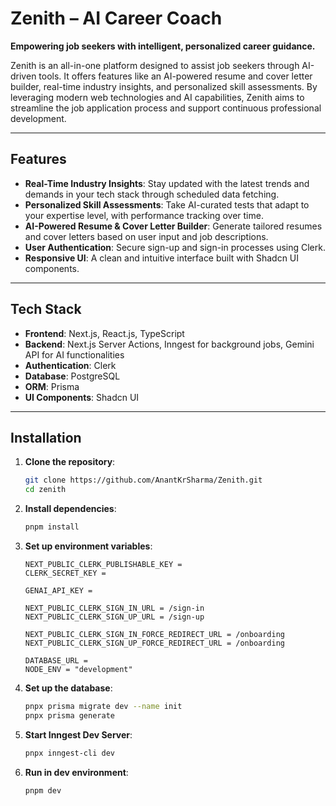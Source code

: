 # Zenith – AI Career Coach

**Empowering job seekers with intelligent, personalized career guidance.**

Zenith is an all-in-one platform designed to assist job seekers through AI-driven tools. It offers features like an AI-powered resume and cover letter builder, real-time industry insights, and personalized skill assessments. By leveraging modern web technologies and AI capabilities, Zenith aims to streamline the job application process and support continuous professional development.

---

## Features

- **Real-Time Industry Insights**: Stay updated with the latest trends and demands in your tech stack through scheduled data fetching.
- **Personalized Skill Assessments**: Take AI-curated tests that adapt to your expertise level, with performance tracking over time.
- **AI-Powered Resume & Cover Letter Builder**: Generate tailored resumes and cover letters based on user input and job descriptions.
- **User Authentication**: Secure sign-up and sign-in processes using Clerk.
- **Responsive UI**: A clean and intuitive interface built with Shadcn UI components.

---

## Tech Stack

- **Frontend**: Next.js, React.js, TypeScript
- **Backend**: Next.js Server Actions, Inngest for background jobs, Gemini API for AI functionalities
- **Authentication**: Clerk
- **Database**: PostgreSQL
- **ORM**: Prisma
- **UI Components**: Shadcn UI

---

## Installation

1. **Clone the repository**:

     ```bash
     git clone https://github.com/AnantKrSharma/Zenith.git
     cd zenith
     ```
2. **Install dependencies**:

     ```bash
     pnpm install
     ```
3. **Set up environment variables**:

     ```
     NEXT_PUBLIC_CLERK_PUBLISHABLE_KEY = 
     CLERK_SECRET_KEY = 
     
     GENAI_API_KEY = 
     
     NEXT_PUBLIC_CLERK_SIGN_IN_URL = /sign-in
     NEXT_PUBLIC_CLERK_SIGN_UP_URL = /sign-up
     
     NEXT_PUBLIC_CLERK_SIGN_IN_FORCE_REDIRECT_URL = /onboarding
     NEXT_PUBLIC_CLERK_SIGN_UP_FORCE_REDIRECT_URL = /onboarding
     
     DATABASE_URL = 
     NODE_ENV = "development"
     ```
4. **Set up the database**:

      ```bash
      pnpx prisma migrate dev --name init
      pnpx prisma generate
      ```
5. **Start Inngest Dev Server**:

      ```bash
      pnpx inngest-cli dev
      ```
5. **Run in dev environment**:

      ```bash
      pnpm dev
      ```
